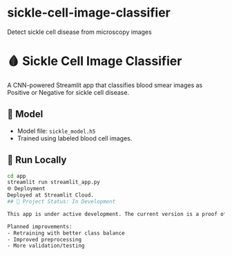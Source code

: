 # sickle-cell-image-classifier
Detect sickle cell disease from microscopy images
# 🩸 Sickle Cell Image Classifier
A CNN-powered Streamlit app that classifies blood smear images as Positive or Negative for sickle cell disease.

## 🧠 Model
- Model file: `sickle_model.h5`
- Trained using labeled blood cell images.

## 🚀 Run Locally
```bash
cd app
streamlit run streamlit_app.py
🌐 Deployment
Deployed at Streamlit Cloud.
## 🚧 Project Status: In Development

This app is under active development. The current version is a proof of concept and does not yet produce accurate results.

Planned improvements:
- Retraining with better class balance
- Improved preprocessing
- More validation/testing
